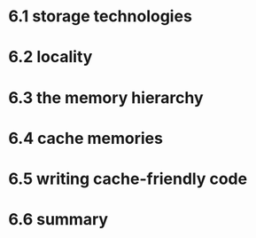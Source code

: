 
# 6.1 storage technologies


# 6.2 locality


# 6.3 the memory hierarchy


# 6.4 cache memories


# 6.5 writing cache-friendly code


# 6.6 summary
